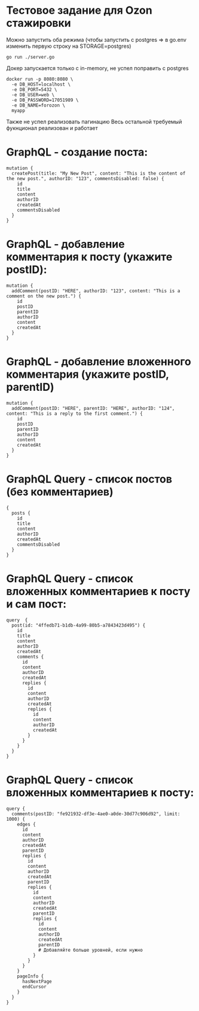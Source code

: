 # Тестовое задание для Ozon стажировки
Можно запустить оба режима (чтобы запустить с postgres => в go.env изменить первую строку на STORAGE=postgres)
```
go run ./server.go
```
Докер запускается только с in-memory, не успел поправить с postgres
```
docker run -p 8080:8080 \
  -e DB_HOST=localhost \
  -e DB_PORT=5432 \
  -e DB_USER=web \
  -e DB_PASSWORD=17051989 \
  -e DB_NAME=forozon \
  myapp
```
Также не успел реализовать пагинацию
Весь остальной требуемый фукнционал реализован и работает

# GraphQL - создание поста:

```
mutation {
  createPost(title: "My New Post", content: "This is the content of the new post.", authorID: "123", commentsDisabled: false) {
    id
    title
    content
    authorID
    createdAt
    commentsDisabled
  }
}
```

# GraphQL - добавление комментария к посту (укажите postID):
```
mutation {
  addComment(postID: "HERE", authorID: "123", content: "This is a comment on the new post.") {
    id
    postID
    parentID
    authorID
    content
    createdAt
  }
}
```

# GraphQL - добавление вложенного комментария (укажите postID, parentID)
```
mutation {
  addComment(postID: "HERE", parentID: "HERE", authorID: "124", content: "This is a reply to the first comment.") {
    id
    postID
    parentID
    authorID
    content
    createdAt
  }
}
```

# GraphQL Query - список постов (без комментариев)
```
{
  posts {
    id
    title
    content
    authorID
    createdAt
    commentsDisabled  
  }
}
```

# GraphQL Query - список вложенных комментариев к посту и сам пост:
```
query  {
  post(id: "4ffedb71-b1db-4a99-80b5-a7843423d495") {
    id
    title
    content
    authorID
    createdAt
    comments {
      id
      content
      authorID
      createdAt
      replies {
        id
        content
        authorID
        createdAt
        replies {
          id
          content
          authorID
          createdAt
        }
      }
    }
  }
}
```

# GraphQL Query - список вложенных комментариев к посту:
```
query {
  comments(postID: "fe921932-df3e-4ae0-a0de-30d77c906d92", limit: 1000) {
    edges {
      id
      content
      authorID
      createdAt
      parentID
      replies {
        id
        content
        authorID
        createdAt
        parentID
        replies {
          id
          content
          authorID
          createdAt
          parentID
          replies {
            id
            content
            authorID
            createdAt
            parentID
            # Добавляйте больше уровней, если нужно
          }
        }
      }
    }
    pageInfo {
      hasNextPage
      endCursor
    }
  }
}
```





